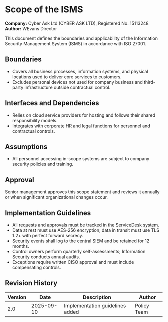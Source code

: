 # Scope of the ISMS

**Company:** Cyber Ask Ltd (CYBER ASK LTD), Registered No. 15113248  
**Author:** WEvans Director

This document defines the boundaries and applicability of the Information Security Management System (ISMS) in accordance with ISO 27001.

## Boundaries

- Covers all business processes, information systems, and physical locations used to deliver core services to customers.
- Excludes personal devices not used for company business and third-party infrastructure outside contractual control.

## Interfaces and Dependencies

- Relies on cloud service providers for hosting and follows their shared responsibility models.
- Integrates with corporate HR and legal functions for personnel and contractual controls.

## Assumptions

- All personnel accessing in-scope systems are subject to company security policies and training.

## Approval

Senior management approves this scope statement and reviews it annually or when significant organizational changes occur.

## Implementation Guidelines
- All requests and approvals must be tracked in the ServiceDesk system.
- Data at rest must use AES-256 encryption; data in transit must use TLS 1.2+ with perfect forward secrecy.
- Security events shall log to the central SIEM and be retained for 12 months.
- Control owners perform quarterly self-assessments; Information Security conducts annual audits.
- Exceptions require written CISO approval and must include compensating controls.

## Revision History

| Version | Date | Description | Author |
| ------- | ---------- | ----------------------- | ------ |
| 2.0     | 2025-09-10 | Implementation guidelines added | Policy Team |
